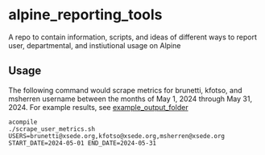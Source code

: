 # alpine_reporting_tools
A repo to contain information, scripts, and ideas of different ways to report user, departmental, and instiutional usage on Alpine

## Usage  
The following command would scrape metrics for brunetti, kfotso, and msherren username between the months of May 1, 2024 through May 31, 2024.  For example results, see [example_output_folder](https://github.com/tbrunetti/alpine_reporting_tools/tree/main/example_output)  

```
acompile
./scrape_user_metrics.sh USERS=brunetti@xsede.org,kfotso@xsede.org,msherren@xsede.org START_DATE=2024-05-01 END_DATE=2024-05-31
```

